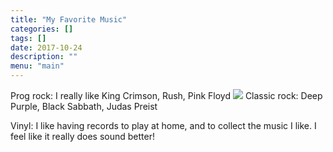 ```yaml
---
title: "My Favorite Music"
categories: []
tags: []
date: 2017-10-24
description: ""
menu: "main"
---
```


Prog rock:
I really like King Crimson, Rush, Pink Floyd
![](http://tralfaz-archives.com/coverart/K/king_crim_courtf.jpg)
Classic rock:
Deep Purple, Black Sabbath, Judas Preist

Vinyl:
I like having records to play at home, and to collect the music I like. I feel like it really does sound better!
<Picture of Liam with King Crimson album>
